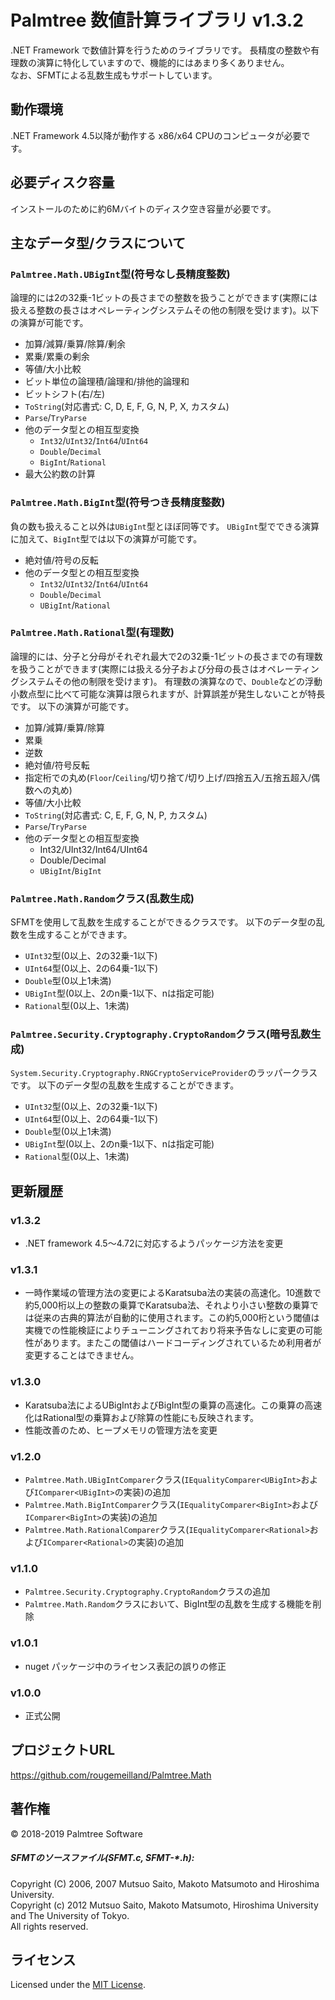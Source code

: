 Palmtree 数値計算ライブラリ v1.3.2
=================================
.NET Framework で数値計算を行うためのライブラリです。
長精度の整数や有理数の演算に特化していますので、機能的にはあまり多くありません。  
なお、SFMTによる乱数生成もサポートしています。
 
動作環境
--------
.NET Framework 4.5以降が動作する x86/x64 CPUのコンピュータが必要です。

必要ディスク容量
----------------
インストールのために約6Mバイトのディスク空き容量が必要です。

主なデータ型/クラスについて
-------------------------
### `Palmtree.Math.UBigInt`型(符号なし長精度整数) ###
論理的には2の32乗-1ビットの長さまでの整数を扱うことができます(実際には扱える整数の長さはオペレーティングシステムその他の制限を受けます)。以下の演算が可能です。
* 加算/減算/乗算/除算/剰余
* 累乗/累乗の剰余
* 等値/大小比較
* ビット単位の論理積/論理和/排他的論理和
* ビットシフト(右/左)
* `ToString`(対応書式: C, D, E, F, G, N, P, X, カスタム)
* `Parse`/`TryParse`
* 他のデータ型との相互型変換
  * `Int32`/`UInt32`/`Int64`/`UInt64`
  * `Double`/`Decimal`
  * `BigInt`/`Rational`
* 最大公約数の計算

### `Palmtree.Math.BigInt`型(符号つき長精度整数) ###
負の数も扱えること以外は`UBigInt`型とほぼ同等です。
`UBigInt`型でできる演算に加えて、`BigInt`型では以下の演算が可能です。
* 絶対値/符号の反転
* 他のデータ型との相互型変換
  * `Int32`/`UInt32`/`Int64`/`UInt64`
  * `Double`/`Decimal`
  * `UBigInt`/`Rational`

### `Palmtree.Math.Rational`型(有理数) ###
論理的には、分子と分母がそれぞれ最大で2の32乗-1ビットの長さまでの有理数を扱うことができます(実際には扱える分子および分母の長さはオペレーティングシステムその他の制限を受けます)。
有理数の演算なので、`Double`などの浮動小数点型に比べて可能な演算は限られますが、計算誤差が発生しないことが特長です。
以下の演算が可能です。
* 加算/減算/乗算/除算
* 累乗
* 逆数
* 絶対値/符号反転
* 指定桁での丸め(`Floor`/`Ceiling`/切り捨て/切り上げ/四捨五入/五捨五超入/偶数への丸め)
* 等値/大小比較
* `ToString`(対応書式: C, E, F, G, N, P, カスタム)
* `Parse`/`TryParse`
* 他のデータ型との相互型変換
  * Int32/UInt32/Int64/UInt64
  * Double/Decimal
  * `UBigInt`/`BigInt`

### `Palmtree.Math.Random`クラス(乱数生成) ###
SFMTを使用して乱数を生成することができるクラスです。
以下のデータ型の乱数を生成することができます。
* `UInt32`型(0以上、2の32乗-1以下)
* `UInt64`型(0以上、2の64乗-1以下)
* `Double`型(0以上1未満)
* `UBigInt`型(0以上、2のn乗-1以下、nは指定可能)
* `Rational`型(0以上、1未満)
 
### `Palmtree.Security.Cryptography.CryptoRandom`クラス(暗号乱数生成) ###
`System.Security.Cryptography.RNGCryptoServiceProvider`のラッパークラスです。
以下のデータ型の乱数を生成することができます。
* `UInt32`型(0以上、2の32乗-1以下)
* `UInt64`型(0以上、2の64乗-1以下)
* `Double`型(0以上1未満)
* `UBigInt`型(0以上、2のn乗-1以下、nは指定可能)
* `Rational`型(0以上、1未満)
 
更新履歴
--------
### v1.3.2 ###
* .NET framework 4.5～4.72に対応するようパッケージ方法を変更
### v1.3.1 ###
* 一時作業域の管理方法の変更によるKaratsuba法の実装の高速化。10進数で約5,000桁以上の整数の乗算でKaratsuba法、それより小さい整数の乗算では従来の古典的算法が自動的に使用されます。この約5,000桁という閾値は実機での性能検証によりチューニングされており将来予告なしに変更の可能性があります。またこの閾値はハードコーディングされているため利用者が変更することはできません。
### v1.3.0 ###
* Karatsuba法によるUBigIntおよびBigInt型の乗算の高速化。この乗算の高速化はRational型の乗算および除算の性能にも反映されます。
* 性能改善のため、ヒープメモリの管理方法を変更
### v1.2.0 ###
* `Palmtree.Math.UBigIntComparer`クラス(`IEqualityComparer<UBigInt>`および`IComparer<UBigInt>`の実装)の追加
* `Palmtree.Math.BigIntComparer`クラス(`IEqualityComparer<BigInt>`および`IComparer<BigInt>`の実装)の追加
* `Palmtree.Math.RationalComparer`クラス(`IEqualityComparer<Rational>`および`IComparer<Rational>`の実装)の追加
### v1.1.0 ###
* `Palmtree.Security.Cryptography.CryptoRandom`クラスの追加
* `Palmtree.Math.Random`クラスにおいて、BigInt型の乱数を生成する機能を削除
### v1.0.1 ###
* nuget パッケージ中のライセンス表記の誤りの修正
### v1.0.0 ###
* 正式公開

プロジェクトURL
--------------
https://github.com/rougemeilland/Palmtree.Math

著作権
------
&copy; 2018-2019 Palmtree Software

##### SFMTのソースファイル(SFMT.c, SFMT-*.h): #####
Copyright (C) 2006, 2007 Mutsuo Saito, Makoto Matsumoto and Hiroshima  University.  
Copyright (c) 2012 Mutsuo Saito, Makoto Matsumoto, Hiroshima University  and The University of Tokyo.  
All rights reserved.

ライセンス
----------
Licensed under the [MIT License][mit].
 
[MIT]: http://www.opensource.org/licenses/mit-license.php
